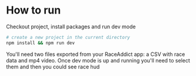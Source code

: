 # How to run

Checkout project, install packages and run dev mode

```bash
# create a new project in the current directory
npm install && npm run dev
```

You'll need two files exported from your RaceAddict app: a CSV with race data and mp4 video.
Once dev mode is up and running you'll need to select them and then you could see race hud
